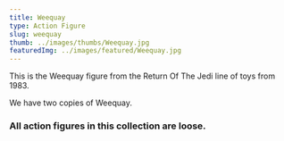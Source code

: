 ```yaml
---
title: Weequay
type: Action Figure
slug: weequay
thumb: ../images/thumbs/Weequay.jpg
featuredImg: ../images/featured/Weequay.jpg
---
```


This is the Weequay figure from the Return Of The Jedi line of toys from 1983.

We have two copies of Weequay.

### All action figures in this collection are loose.
